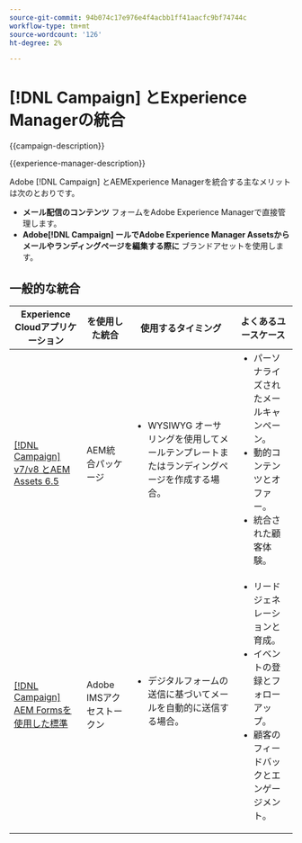 ```yaml
---
source-git-commit: 94b074c17e976e4f4acbb1ff41aacfc9bf74744c
workflow-type: tm+mt
source-wordcount: '126'
ht-degree: 2%

---
```



# [!DNL Campaign] とExperience Managerの統合

{{campaign-description}}

{{experience-manager-description}}

Adobe [!DNL Campaign] とAEMExperience Managerを統合する主なメリットは次のとおりです。

+ **メール配信のコンテンツ** フォームをAdobe Experience Managerで直接管理します。
+ **Adobe[!DNL Campaign] ールでAdobe Experience Manager Assetsからメールやランディングページを編集する際に** ブランドアセットを使用します。

## 一般的な統合

<table>
    <thead>
        <tr>
            <th>Experience Cloudアプリケーション</th>
            <th>を使用した統合</th>
            <th>使用するタイミング</th>
            <th>よくあるユースケース</th>
        </tr>
    </thead>
    <tbody>
        <tr>
            <td><a href="../../integrations/tutorials/campaign-aem/campaign-v8-with-experience-manager.md" target="_blank" rel="noreferrer">[!DNL Campaign] v7/v8 とAEM Assets 6.5</a></td>
            <td>AEM統合パッケージ</td>
            <td>
                <ul style="margin-top: 0;">
                    <li>WYSIWYG オーサリングを使用してメールテンプレートまたはランディングページを作成する場合。</li>
                </ul>
            </td>
            <td>
              <ul style="margin-top: 0;">
                <li>パーソナライズされたメールキャンペーン。</li>
                <li>動的コンテンツとオファー。</li>
                <li>統合された顧客体験。</li>
              </ul>
            </td>
        </tr>      
        <tr>
            <td><a href="https://experienceleague.adobe.com/docs/experience-manager-learn/forms/aem-forms-with-adobe-campaign/aem-forms-with-campaign-standard-getting-started-tutorial.html" target="_blank" rel="noreferrer">[!DNL Campaign] AEM Formsを使用した標準</a></td>
            <td>Adobe IMSアクセストークン</td>
            <td>
                <ul style="margin-top: 0;">
                    <li>デジタルフォームの送信に基づいてメールを自動的に送信する場合。</li>
                </ul>
            </td>
            <td>
              <ul style="margin-top: 0;">
                <li>リードジェネレーションと育成。</li>
                <li>イベントの登録とフォローアップ。</li>
                <li>顧客のフィードバックとエンゲージメント。</li>
              </ul>
            </td>
        </tr>              
    </tbody>          
</table>

